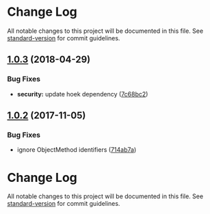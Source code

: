 # Change Log

All notable changes to this project will be documented in this file. See [standard-version](https://github.com/conventional-changelog/standard-version) for commit guidelines.

<a name="1.0.3"></a>
## [1.0.3](https://github.com/princjef/babel-plugin-lazy-require/compare/v1.0.2...v1.0.3) (2018-04-29)


### Bug Fixes

* **security:** update hoek dependency ([7c68bc2](https://github.com/princjef/babel-plugin-lazy-require/commit/7c68bc2))



<a name="1.0.2"></a>
## [1.0.2](https://github.com/princjef/babel-plugin-lazy-require/compare/v1.0.1...v1.0.2) (2017-11-05)


### Bug Fixes

* ignore ObjectMethod identifiers ([714ab7a](https://github.com/princjef/babel-plugin-lazy-require/commit/714ab7a))



# Change Log

All notable changes to this project will be documented in this file. See [standard-version](https://github.com/conventional-changelog/standard-version) for commit guidelines.
